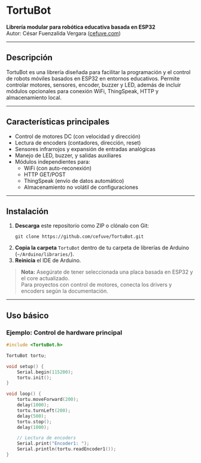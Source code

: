 # TortuBot

**Librería modular para robótica educativa basada en ESP32**  
Autor: César Fuenzalida Vergara ([cefuve.com](https://cefuve.com))

---

## Descripción

TortuBot es una librería diseñada para facilitar la programación y el control de robots móviles basados en ESP32 en entornos educativos. Permite controlar motores, sensores, encoder, buzzer y LED, además de incluir módulos opcionales para conexión WiFi, ThingSpeak, HTTP y almacenamiento local.

---

## Características principales

- Control de motores DC (con velocidad y dirección)
- Lectura de encoders (contadores, dirección, reset)
- Sensores infrarrojos y expansión de entradas analógicas
- Manejo de LED, buzzer, y salidas auxiliares
- Módulos independientes para:
  - WiFi (con auto-reconexión)
  - HTTP GET/POST
  - ThingSpeak (envío de datos automático)
  - Almacenamiento no volátil de configuraciones

---

## Instalación

1. **Descarga** este repositorio como ZIP o clónalo con Git:
    ```
    git clone https://github.com/cefuve/TortuBot.git
    ```
2. **Copia la carpeta** `TortuBot` dentro de tu carpeta de librerías de Arduino (`~/Arduino/libraries/`).
3. **Reinicia** el IDE de Arduino.

> **Nota:** Asegúrate de tener seleccionada una placa basada en ESP32 y el core actualizado.  
> Para proyectos con control de motores, conecta los drivers y encoders según la documentación.

---

## Uso básico

### Ejemplo: Control de hardware principal

```cpp
#include <TortuBot.h>

TortuBot tortu;

void setup() {
    Serial.begin(115200);
    tortu.init();
}

void loop() {
    tortu.moveForward(200);
    delay(1000);
    tortu.turnLeft(200);
    delay(500);
    tortu.stop();
    delay(1000);

    // Lectura de encoders
    Serial.print("Encoder1: ");
    Serial.println(tortu.readEncoder1());
}
